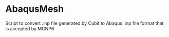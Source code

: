 AbaqusMesh
==========

Script to convert .inp file generated by Cubit to Abaqus .inp file format that is accepted by MCNP6 